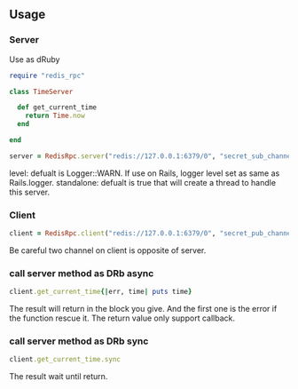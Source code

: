 ## Usage

### Server

Use as dRuby

```ruby
require "redis_rpc"

class TimeServer

  def get_current_time
    return Time.now
  end

end

server = RedisRpc.server("redis://127.0.0.1:6379/0", "secret_sub_channel", "secret_pub_channel", TimeServer.new, standalone: false, secret_key: "43468eeb-035e-4653-9a67-f200d1592faf", timeout: 3)

```

level: defualt is Logger::WARN. If use on Rails, logger level set as same as Rails.logger.
standalone: defualt is true that will create a thread to handle this server.

### Client

```ruby
client = RedisRpc.client("redis://127.0.0.1:6379/0", "secret_pub_channel", "secret_sub_channel", secret_key: "43468eeb-035e-4653-9a67-f200d1592faf", timeout: 3)

```

Be careful two channel on client is opposite of server.

### call server method as DRb async

```ruby
client.get_current_time{|err, time| puts time}
```

The result will return in the block you give. And the first one is the error if the function rescue it. The return value only support callback.


### call server method as DRb sync

```ruby
client.get_current_time.sync
```

The result wait until return.